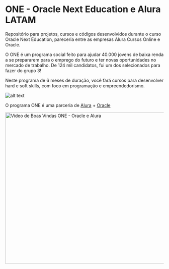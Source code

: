# ONE - Oracle Next Education e Alura LATAM

Repositório para projetos, cursos e códigos desenvolvidos durante o curso Oracle Next Education, pareceria entre as empresas Alura Cursos Online e Oracle.

O ONE é um programa social feito para ajudar 40.000 jovens de baixa renda a se prepararem para o emprego do futuro e ter novas oportunidades no mercado de trabalho. De 124 mil candidatos, fui um dos selecionados para fazer do grupo 3!

Neste programa de 6 meses de duração, você fará cursos para desenvolver hard e soft skills, com foco em programação e empreendedorismo.

![alt text][logo]

[logo]: https://raw.githubusercontent.com/Skan90/Oracle-Next-Education-Alura-LATAM-ONE/main/img/4942c699-28e4-4d62-b5e8-16f883e30741.png "Logo do projeto ONE"

O programa ONE é uma parceria de [Alura](https://www.alura.com.br/oracle-next-education "Página da Alura do Projeto ONE") + [Oracle](https://www.oracle.com/br/index.html "Página Inicial da Oracle")

<a href="https://www.youtube.com/watch?v=zJacAHXJbX0&ab_channel=AluraLatam" target="_blank"><img src="https://raw.githubusercontent.com/Skan90/Oracle-Next-Education-Alura-LATAM-ONE/main/img/boas-vindas-thumbnail.jpg" 
alt="Vídeo de Boas Vindas ONE - Oracle e Alura" width="640" height="480" /></a>




